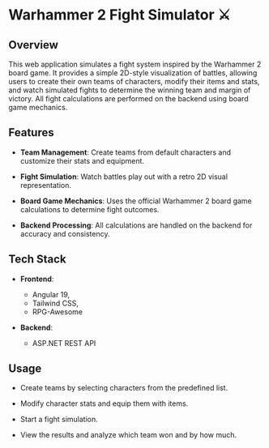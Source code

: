# Warhammer 2 Fight Simulator ⚔️

## Overview

This web application simulates a fight system inspired by the Warhammer 2 board game. It provides a simple 2D-style visualization of battles, allowing users to create their own teams of characters, modify their items and stats, and watch simulated fights to determine the winning team and margin of victory. All fight calculations are performed on the backend using board game mechanics.

## Features

- **Team Management**: Create teams from default characters and customize their stats and equipment.

- **Fight Simulation**: Watch battles play out with a retro 2D visual representation.

- **Board Game Mechanics**: Uses the official Warhammer 2 board game calculations to determine fight outcomes.

- **Backend Processing**: All calculations are handled on the backend for accuracy and consistency.

## Tech Stack

- **Frontend**:
  - Angular 19,
  - Tailwind CSS,
  - RPG-Awesome

- **Backend**:
  - ASP.NET REST API

## Usage

- Create teams by selecting characters from the predefined list.

- Modify character stats and equip them with items.

- Start a fight simulation.

- View the results and analyze which team won and by how much.
